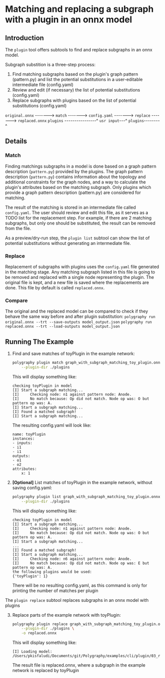 # Matching and replacing a subgraph with a plugin in an onnx model


## Introduction

The `plugin` tool offers subtools to find and replace subgraphs in an onnx model.

Subgraph substition is a three-step process:
1. Find matching subgraphs based on the plugin's graph pattern (pattern.py) and list the potential substitutions in a user-editable intermediate file (config.yaml)
2. Review and edit (if necessary) the list of potential substitutions (config.yaml)
3. Replace subgraphs with plugins based on the list of potential substitutions (config.yaml)


`original.onnx` -------> `match` -------> `config.yaml` -------> `replace` -------> `replaced.onnx`
`plugins` ----------------^   `usr input`---^    `plugins`--------^                     

## Details

### Match
Finding matchings subgraphs in a model is done based on a graph pattern description (`pattern.py`) provided by the plugins.
The graph pattern description (`pattern.py`) contains information about the topology and additional constraints for the graph nodes, and a way to calculate the plugin's attributes based on the matching subgraph. 
Only plugins which provide a graph pattern description (pattern.py) are considered for matching.

The result of the matching is stored in an intermediate file called `config.yaml`. 
The user should review and edit this file, as it serves as a TODO list for the replacement step. For example, if there are 2 matching subgraphs, but only one should be substituted, the result can be removed from the file.

As a preview/dry-run step, the `plugin list` subtool can show the list of potential substitutions without generating an intermediate file.

### Replace
Replacement of subgraphs with plugins uses the `config.yaml` file generated in the matching stage. Any matching subgraph listed in this file is going to be removed and replaced with a single node representing the plugin. The original file is kept, and a new file is saved where the replacements are done. This file by default is called `replaced.onnx`.

### Compare
The original and the replaced model can be compared to check if they behave the same way before and after plugin substitution:
`polygraphy run original.onnx --trt --save-outputs model_output.json`
`polygraphy run replaced.onnx --trt --load-outputs model_output.json`

## Running The Example

1. Find and save matches of toyPlugin in the example network:

    ```bash
    polygraphy plugin match graph_with_subgraph_matching_toy_plugin.onnx \
        --plugin-dir ./plugins
    ```

    <!-- Polygraphy Test: Ignore Start -->
    This will display something like:

    ```
    checking toyPlugin in model
    [I] Start a subgraph matching...
    [I] 	Checking node: n1 against pattern node: Anode.
    [I] 	No match because: Op did not match. Node op was: O but pattern op was: A.
    [I] Start a subgraph matching...
    [I] Found a matched subgraph!
    [I] Start a subgraph matching...
    ```

    The resulting config.yaml will look like:

    ```
    name: toyPlugin
    instances:
    - inputs:
    - i1
    - i1
    outputs:
    - o1
    - o2
    attributes:
        x: 1
    ```
    <!-- Polygraphy Test: Ignore End -->

2. **[Optional]** List matches of toyPlugin in the example network, without saving config.yaml:

    ```bash
    polygraphy plugin list graph_with_subgraph_matching_toy_plugin.onnx \
        --plugin-dir ./plugins
    ```

    <!-- Polygraphy Test: Ignore Start -->
    This will display something like:

    ```
    checking toyPlugin in model
    [I] Start a subgraph matching...
    [I] 	Checking node: n1 against pattern node: Anode.
    [I] 	No match because: Op did not match. Node op was: O but pattern op was: A.
    [I] Start a subgraph matching...
    ...
    [I] Found a matched subgraph!
    [I] Start a subgraph matching...
    [I] 	Checking node: n6 against pattern node: Anode.
    [I] 	No match because: Op did not match. Node op was: E but pattern op was: A.
    the following plugins would be used:
    {'toyPlugin': 1}
    ```

    There will be no resulting config.yaml, as this command is only for printing the number of matches per plugin
    <!-- Polygraphy Test: Ignore End -->

The `plugin replace` subtool replaces subgraphs in an onnx model with plugins


3. Replace parts of the example network with toyPlugin:

    ```bash
    polygraphy plugin replace graph_with_subgraph_matching_toy_plugin.onnx \
        --plugin-dir ./plugins \
        -o replaced.onnx
    ```

    <!-- Polygraphy Test: Ignore Start -->
    This will display something like:

    ```
    [I] Loading model: /Users/pkisfaludi/Documents/git/Polygraphy/examples/cli/plugin/03_replace_subgraph_with_a_plugin/graph_with_subgraph_matching_toy_plugin.onnx
    ```

    The result file is replaced.onnx, where a subgraph in the example network is replaced by toyPlugin
    <!-- Polygraphy Test: Ignore End -->